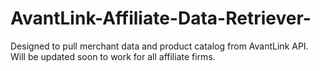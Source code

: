 AvantLink-Affiliate-Data-Retriever-
===================================

Designed to pull merchant data and product catalog from AvantLink API. Will be updated soon to work for all affiliate firms.
